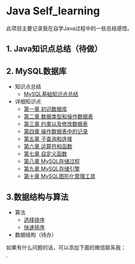 # Java Self_learning

此项目主要记录我在自学Java过程中的一些总结感悟。

## 1. Java知识点总结（待做）



## 2. MySQL数据库

- 知识点总结
  - [MySQL基础知识点总结](http://www.qujq.me/2020/01/11/MySQL知识点总结/)
- 详细知识点
  - [第一章 初识数据库](http://www.qujq.me/2019/12/13/第一章初识数据库/)
  - [第二章 数据类型和操作数据表](http://www.qujq.me/2019/12/14/第二章数据类型和操作数据表/)
  - [第三章 约束以及修改数据表](http://www.qujq.me/2019/12/14/第三章约束以及修改数据表/)
  - [第四章 操作数据表中的记录](http://www.qujq.me/2019/12/15/第四章操作数据表中的记录/)
  - [第五章 子查询和连接](http://www.qujq.me/2019/12/18/第五章子查询和连接/)
  - [第六章 运算符和函数](http://www.qujq.me/2020/01/06/第六章运算符和函数/)
  - [第七章 自定义函数](http://www.qujq.me/2020/01/07/第七章自定义函数/)
  - [第八章 MySQL存储过程](http://www.qujq.me/2020/01/07/第八章MySQL存储过程/)
  - [第九章 MySQL存储引擎](http://www.qujq.me/2020/01/08/第九章MySQL存储引擎/)
  - [第十章 MySQL图形化管理工具](http://www.qujq.me/2020/01/08/第十章MySQL图形化管理工具/)

## 3.数据结构与算法

- 算法
  - [选择排序](http://www.qujq.me/2019/12/11/JavaAlgsSelectionSort/)
  - [快速排序](http://www.qujq.me/2019/12/11/JavaAlgsQuickSort/)
- 数据结构（待办）



如果有什么问题的话，可以添加下面的微信联系我：

<img src="http://q3qm0iisd.bkt.clouddn.com/微信二维码.jpg" style="zoom:25%;" />